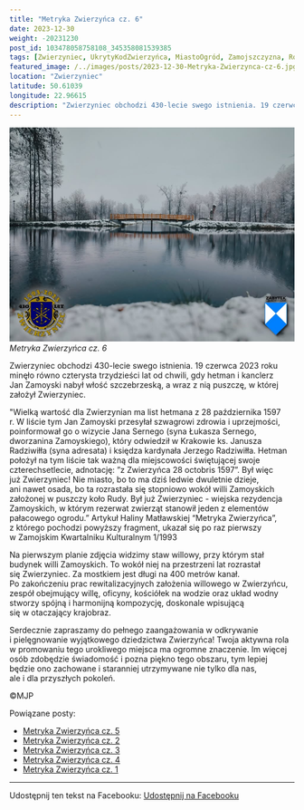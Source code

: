 ```yaml
---
title: "Metryka Zwierzyńca cz. 6"
date: 2023-12-30
weight: -20231230
post_id: 103478058758108_345358081539385
tags: [Zwierzyniec, UkrytyKodZwierzyńca, MiastoOgród, Zamojszczyzna, Roztocze, Lubelskie, villarestituta, turystyka, dziedzictwo, zabytki, krajobrazy, TajemnicePrzeszłości, PodróżeWczasie, MagiczneMiejsce]
featured_image: /../images/posts/2023-12-30-Metryka-Zwierzynca-cz-6.jpg
location: "Zwierzyniec"
latitude: 50.61039
longitude: 22.96615
description: "Zwierzyniec obchodzi 430-lecie swego istnienia. 19 czerwca 2023 roku minęło równo czterysta trzydzieści lat od chwili, gdy hetman i kanclerz Jan Zamoy..."
---
```


![Metryka Zwierzyńca cz. 6](/images/posts/2023-12-30-Metryka-Zwierzynca-cz-6.jpg)
*Metryka Zwierzyńca cz. 6*

Zwierzyniec obchodzi 430-lecie swego istnienia. 19 czerwca 2023 roku minęło równo czterysta trzydzieści lat od chwili, gdy hetman i kanclerz Jan Zamoyski nabył włość szczebrzeską, a wraz z nią puszczę, w której założył Zwierzyniec.

"Wielką wartość dla Zwierzynian ma list hetmana z 28 października 1597 r. W liście tym Jan Zamoyski przesyłał szwagrowi zdrowia i uprzejmości, poinformował go o wizycie Jana Sernego (syna Łukasza Sernego, dworzanina Zamoyskiego), który odwiedził w Krakowie ks. Janusza Radziwiłła (syna adresata) i księdza kardynała Jerzego Radziwiłła. Hetman położył na tym liście tak ważną dla miejscowości świętującej swoje czterechsetlecie, adnotację: ”z Zwierzyńca 28 octobris 1597”. Był więc już Zwierzyniec! Nie miasto, bo to ma dziś ledwie dwuletnie dzieje, ani nawet osada, bo ta rozrastała się stopniowo wokół willi Zamoyskich założonej w puszczy koło Rudy. Był już Zwierzyniec - wiejska rezydencja Zamoyskich, w którym rezerwat zwierząt stanowił jeden z elementów pałacowego ogrodu.”
Artykuł Haliny Matławskiej “Metryka Zwierzyńca”, z którego pochodzi powyższy fragment, ukazał się po raz pierwszy w Zamojskim Kwartalniku Kulturalnym 1/1993

Na pierwszym planie zdjęcia widzimy staw willowy, przy którym stał budynek willi Zamoyskich. To wokół niej na przestrzeni lat rozrastał się Zwierzyniec. Za mostkiem jest długi na 400 metrów kanał.
Po zakończeniu prac rewitalizacyjnych założenia willowego w Zwierzyńcu, zespół obejmujący willę, oficyny, kościółek na wodzie oraz układ wodny stworzy spójną i harmonijną kompozycję, doskonale wpisującą się w otaczający krajobraz.

Serdecznie zapraszamy do pełnego zaangażowania w odkrywanie i pielęgnowanie wyjątkowego dziedzictwa Zwierzyńca! Twoja aktywna rola w promowaniu tego urokliwego miejsca ma ogromne znaczenie. Im więcej osób zdobędzie świadomość i pozna piękno tego obszaru, tym lepiej będzie ono zachowane i staranniej utrzymywane nie tylko dla nas, ale i dla przyszłych pokoleń.



©MJP

Powiązane posty:
- [Metryka Zwierzyńca cz. 5](/posts/Metryka-Zwierzynca-cz-5)
- [Metryka Zwierzyńca cz. 2](/posts/Metryka-Zwierzynca-cz-2)
- [Metryka Zwierzyńca cz. 3](/posts/Metryka-Zwierzynca-cz-3)
- [Metryka Zwierzyńca cz. 4](/posts/Metryka-Zwierzynca-cz-4)
- [Metryka Zwierzyńca cz. 1](/posts/Metryka-Zwierzynca-cz-1)


---

Udostępnij ten tekst na Facebooku:
[Udostępnij na Facebooku](https://www.facebook.com/sharer/sharer.php?u=https://stowarzyszeniewachniewskiej.pl/posts/Metryka-Zwierzynca-cz-6)

<script type="application/ld+json">
{
  "@context": "https://schema.org",
  "@type": "BlogPosting",
  "headline": "Metryka Zwierzyńca cz. 6",
  "datePublished": "2023-12-30",
  "dateModified": "2023-12-30",
  "author": {
    "@type": "Person",
    "name": "Michał Jan Patyk"
  },
  "publisher": {
    "@type": "Organization",
    "name": "Stowarzyszenie im. Aleksandry Wachniewskiej",
    "logo": {
      "@type": "ImageObject",
      "url": "https://stowarzyszeniewachniewskiej.pl/images/logo/logo.svg"
    }
  },
  "mainEntityOfPage": {
    "@type": "WebPage",
    "@id": "https://stowarzyszeniewachniewskiej.pl/posts/Metryka-Zwierzynca-cz-6"
  },
  "image": {
    "@type": "ImageObject",
    "url": "https://stowarzyszeniewachniewskiej.pl/images/posts/2023-12-30-Metryka-Zwierzynca-cz-6.jpg"
  },
  "articleSection": "Dziedzictwo Kulturowe i Zabytki",
  "keywords": "Zwierzyniec, UkrytyKodZwierzyńca, MiastoOgród, Zamojszczyzna, Roztocze, Lubelskie, villarestituta, turystyka, dziedzictwo, zabytki, krajobrazy, TajemnicePrzeszłości, PodróżeWczasie, MagiczneMiejsce",
  "wordCount": 275,
  "articleBody": "Zwierzyniec obchodzi 430-lecie swego istnienia. 19 czerwca 2023 roku minęło równo czterysta trzydzieści lat od chwili, gdy hetman i kanclerz Jan Zamoyski nabył włość szczebrzeską, a wraz z nią puszczę, w której założył Zwierzyniec.\n\n\"Wielką wartość dla Zwierzynian ma list hetmana z 28 października 1597 r. W liście tym Jan Zamoyski przesyłał szwagrowi zdrowia i uprzejmości, poinformował go o wizycie Jana Sernego (syna Łukasza Sernego, dworzanina Zamoyskiego), który odwiedził w Krakowie ks. Janusza Radziwiłła (syna adresata) i księdza kardynała Jerzego Radziwiłła. Hetman położył na tym liście tak ważną dla miejscowości świętującej swoje czterechsetlecie, adnotację: ”z Zwierzyńca 28 octobris 1597”. Był więc już Zwierzyniec! Nie miasto, bo to ma dziś ledwie dwuletnie dzieje, ani nawet osada, bo ta rozrastała się stopniowo wokół willi Zamoyskich założonej w puszczy koło Rudy. Był już Zwierzyniec - wiejska rezydencja Zamoyskich, w którym rezerwat zwierząt stanowił jeden z elementów pałacowego ogrodu.” \nArtykuł Haliny Matławskiej “Metryka Zwierzyńca”, z którego pochodzi powyższy fragment, ukazał się po raz pierwszy w Zamojskim Kwartalniku Kulturalnym 1/1993\n\nNa pierwszym planie zdjęcia widzimy staw willowy, przy którym stał budynek willi Zamoyskich. To wokół niej na przestrzeni lat rozrastał się Zwierzyniec. Za mostkiem jest długi na 400 metrów kanał.\nPo zakończeniu prac rewitalizacyjnych założenia willowego w Zwierzyńcu, zespół obejmujący willę, oficyny, kościółek na wodzie oraz układ wodny stworzy spójną i harmonijną kompozycję, doskonale wpisującą się w otaczający krajobraz.\n\nSerdecznie zapraszamy do pełnego zaangażowania w odkrywanie i pielęgnowanie wyjątkowego dziedzictwa Zwierzyńca! Twoja aktywna rola w promowaniu tego urokliwego miejsca ma ogromne znaczenie. Im więcej osób zdobędzie świadomość i pozna piękno tego obszaru, tym lepiej będzie ono zachowane i staranniej utrzymywane nie tylko dla nas, ale i dla przyszłych pokoleń.\n\n             \n\n©MJP",
  "description": "Odkryj piękno Zwierzyńca i jego zabytki.",
  "copyrightHolder": {
    "@type": "Person",
    "name": "Michał Jan Patyk"
  }
}
</script>
<script type="application/ld+json">
{
  "@context": "https://schema.org",
  "@type": "BreadcrumbList",
  "itemListElement": [
    {
      "@type": "ListItem",
      "position": 1,
      "name": "Home",
      "item": "https://stowarzyszeniewachniewskiej.pl"
    },
    {
      "@type": "ListItem",
      "position": 2,
      "name": "posts",
      "item": "https://stowarzyszeniewachniewskiej.pl/posts"
    },
    {
      "@type": "ListItem",
      "position": 3,
      "name": "Metryka Zwierzyńca cz. 6",
      "item": "https://stowarzyszeniewachniewskiej.pl/posts/Metryka-Zwierzynca-cz-6"
    }
  ]
}
</script>
